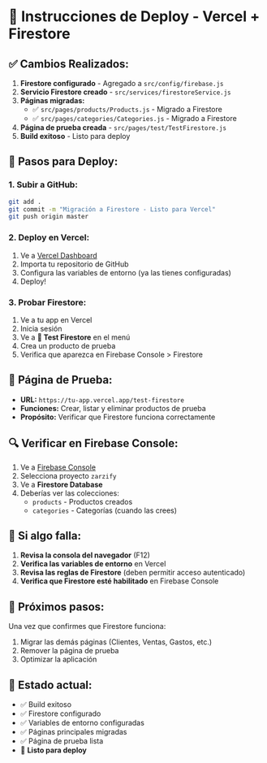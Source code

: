 # 🚀 Instrucciones de Deploy - Vercel + Firestore

## ✅ **Cambios Realizados:**

1. **Firestore configurado** - Agregado a `src/config/firebase.js`
2. **Servicio Firestore creado** - `src/services/firestoreService.js`
3. **Páginas migradas:**
   - ✅ `src/pages/products/Products.js` - Migrado a Firestore
   - ✅ `src/pages/categories/Categories.js` - Migrado a Firestore
4. **Página de prueba creada** - `src/pages/test/TestFirestore.js`
5. **Build exitoso** - Listo para deploy

## 🔧 **Pasos para Deploy:**

### 1. **Subir a GitHub:**

```bash
git add .
git commit -m "Migración a Firestore - Listo para Vercel"
git push origin master
```

### 2. **Deploy en Vercel:**

1. Ve a [Vercel Dashboard](https://vercel.com/dashboard)
2. Importa tu repositorio de GitHub
3. Configura las variables de entorno (ya las tienes configuradas)
4. Deploy!

### 3. **Probar Firestore:**

1. Ve a tu app en Vercel
2. Inicia sesión
3. Ve a **🧪 Test Firestore** en el menú
4. Crea un producto de prueba
5. Verifica que aparezca en Firebase Console > Firestore

## 🧪 **Página de Prueba:**

- **URL:** `https://tu-app.vercel.app/test-firestore`
- **Funciones:** Crear, listar y eliminar productos de prueba
- **Propósito:** Verificar que Firestore funciona correctamente

## 🔍 **Verificar en Firebase Console:**

1. Ve a [Firebase Console](https://console.firebase.google.com/)
2. Selecciona proyecto `zarzify`
3. Ve a **Firestore Database**
4. Deberías ver las colecciones:
   - `products` - Productos creados
   - `categories` - Categorías (cuando las crees)

## 🚨 **Si algo falla:**

1. **Revisa la consola del navegador** (F12)
2. **Verifica las variables de entorno** en Vercel
3. **Revisa las reglas de Firestore** (deben permitir acceso autenticado)
4. **Verifica que Firestore esté habilitado** en Firebase Console

## 📱 **Próximos pasos:**

Una vez que confirmes que Firestore funciona:

1. Migrar las demás páginas (Clientes, Ventas, Gastos, etc.)
2. Remover la página de prueba
3. Optimizar la aplicación

## 🎯 **Estado actual:**

- ✅ Build exitoso
- ✅ Firestore configurado
- ✅ Variables de entorno configuradas
- ✅ Páginas principales migradas
- ✅ Página de prueba lista
- 🚀 **Listo para deploy**
